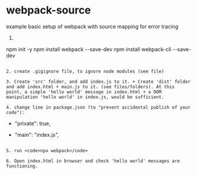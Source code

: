 # webpack-source
example basic setup of webpack with source mapping for error tracing

1. ```

npm init -y
npm install webpack --save-dev
npm install webpack-cli --save-dev

```

2. create .gigignore file, to ignore node modules (see file)

3. Create 'src' folder, and add index.js to it. + Create 'dist' folder and add index.html + main.js to it. (see files/folders). At this point, a simple 'hello world' message in index.html + a DOM manipulation 'hello world' in index.js, would be sufficient.

4. change line in package.json (to "prevent accidental publish of your code"):

```
+   "private": true,
-   "main": "index.js",
```

5. run <code>npx webpack</code>

6. Open index.html in browser and check 'hello world' messages are functioning.
